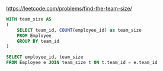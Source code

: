 https://leetcode.com/problems/find-the-team-size/

```sql
WITH team_size AS
(
    SELECT team_id, COUNT(employee_id) as team_size
    FROM Employee 
    GROUP BY team_id
)

SELECT employee_id, team_size
FROM Employee e JOIN team_size t ON t.team_id = e.team_id
```